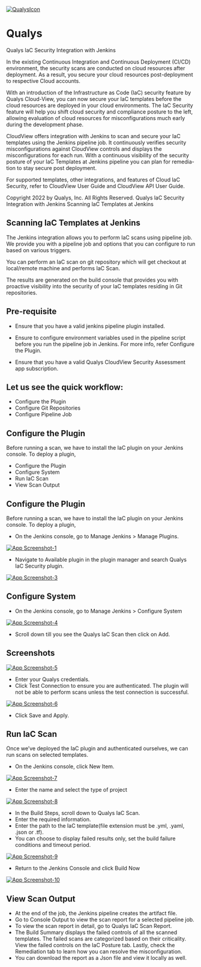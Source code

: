 

[![QualysIcon](images/QualysIcon.PNG)](images/QualysIcon.PNG)
# Qualys

Qualys laC Security Integration with Jenkins





In the existing Continuous Integration and Continuous Deployment (CI/CD) environment,
the security scans are conducted on cloud resources after deployment. As a result, you
secure your cloud resources post-deployment to respective Cloud accounts.

With an introduction of the Infrastructure as Code (IaC) security feature by Qualys Cloud-View, you can now secure your IaC templates before the cloud resources are deployed in
your cloud environments. The IaC Security feature will help you shift cloud security and
compliance posture to the left, allowing evaluation of cloud resources for misconfigurations
much early during the development phase.

CloudView offers integration with Jenkins to scan and secure your IaC templates using the
Jenkins pipeline job. It continuously verifies security misconfigurations against CloudView
controls and displays the misconfigurations for each run. With a continuous visibility of
the security posture of your IaC Templates at Jenkins pipeline you can plan for remedia-
tion to stay secure post deployment.

For supported templates, other integrations, and features of Cloud laC Security, refer to
CloudView User Guide and CloudView API User Guide.

Copyright 2022 by Qualys, Inc. All Rights Reserved.
Qualys laC Security Integration with Jenkins
Scanning laC Templates at Jenkins


## Scanning laC Templates at Jenkins

The Jenkins integration allows you to perform IaC scans using pipeline job. We provide
you with a pipeline job and options that you can configure to run based on various
triggers.

You can perform an IaC scan on git repository which will get checkout at local/remote machine and performs IaC Scan.

The results are generated on the build console that provides you with proactive visibility
into the security of your laC templates residing in Git repositories.

## Pre-requisite

- Ensure that you have a valid jenkins pipeline plugin installed.

- Ensure to configure environment variables used in the pipeline script before you run the
pipeline job in Jenkins. For more info, refer Configure the Plugin.

- Ensure that you have a valid Qualys CloudView Security Assessment app subscription.

## Let us see the quick workflow:
- Configure the Plugin
- Configure Git Repositories
- Configure Pipeline Job

##  Configure the Plugin
Before running a scan, we have to install the IaC plugin on your Jenkins console.
To deploy a plugin,
- Configure the Plugin
- Configure System
- Run IaC Scan
- View Scan Output

## Configure the Plugin

Before running a scan, we have to install the IaC plugin on your Jenkins console.
To deploy a plugin,

- On the Jenkins console, go to Manage Jenkins > Manage Plugins.

[![App Screenshot-1](images/Image1.PNG)](images/Image1.PNG)

- Navigate to Available plugin in the plugin manager and search Qualys IaC Security plugin.

[![App Screenshot-3](images/Image3.PNG)](images/Image3.PNG)

## Configure System

- On the Jenkins console, go to Manage Jenkins > Configure System

[![App Screenshot-4](images/Image4.PNG)](images/Image4.PNG)

- Scroll down till you see the Qualys IaC Scan then click on Add.

## Screenshots

[![App Screenshot-5](images/Image5.PNG)](images/Image5.PNG)

- Enter your Qualys credentials.
- Click Test Connection to ensure you are authenticated. The plugin will not be able to 
perform scans unless the test connection is successful.

[![App Screenshot-6](images/Image6.PNG)](images/Image6.PNG)

- Click Save and Apply.

## Run IaC Scan

Once we’ve deployed the IaC plugin and authenticated ourselves, we can run scans on 
selected templates. 

- On the Jenkins console, click New Item.

[![App Screenshot-7](images/Image7.PNG)](images/Image7.PNG)

- Enter the name and select the type of project

[![App Screenshot-8](images/Image8.PNG)](images/Image8.PNG)

- In the Build Steps, scroll down to Qualys IaC Scan. 
- Enter the required information.
- Enter the path to the IaC template(file extension must be .yml, .yaml, .json or .tf).
- You can choose to display failed results only, set the build failure conditions and 
timeout period.

[![App Screenshot-9](images/Image9.PNG)](images/Image9.PNG)

- Return to the Jenkins Console and click Build Now

[![App Screenshot-10](images/Image10.PNG)](images/Image10.PNG)



## View Scan Output

- At the end of the job, the Jenkins pipeline creates the artifact file. 
- Go to Console Output to view the scan report for a selected pipeline job.
- To view the scan report in detail, go to Qualys IaC Scan Report.
- The Build Summary displays the failed controls of all the scanned templates. The failed 
scans are categorized based on their criticality. View the failed controls on the IaC Posture 
tab. Lastly, check the Remediation tab to learn how you can resolve the misconfiguration.
- You can download the report as a Json file and view it locally as well.
